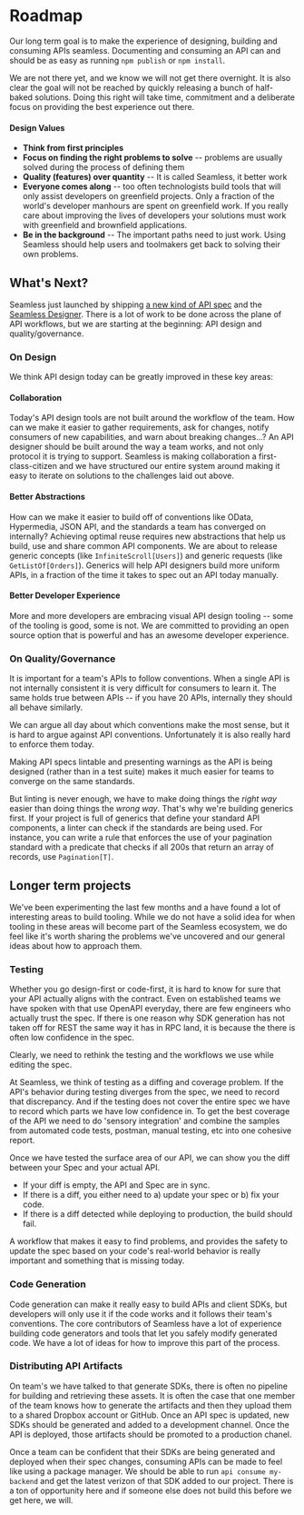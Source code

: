 # Roadmap

Our long term goal is to make the experience of designing, building and consuming APIs seamless. Documenting and consuming an API can and should be as easy as running `npm publish` or `npm install`. 

We are not there yet, and we know we will not get there overnight. It is also clear the goal will not be reached by quickly releasing a bunch of half-baked solutions. Doing this right will take time, commitment and a deliberate focus on providing the best experience out there.     

#### Design Values
- **Think from first principles**    
- **Focus on finding the right problems to solve** -- problems are usually solved during the process of defining them 
- **Quality (features) over quantity** -- It is called Seamless, it better work 
- **Everyone comes along** -- too often technologists build tools that will only assist developers on greenfield projects. Only a fraction of the world's developer manhours are spent on greenfield work. If you really care about improving the lives of developers your solutions must work with greenfield and brownfield applications.
- **Be in the background** -- The important paths need to just work. Using Seamless should help users and toolmakers get back to solving their own problems.  

## What's Next?

Seamless just launched by shipping [a new kind of API spec](./seamless-spec.md) and the [Seamless Designer](https://design.seamlessapis.com). There is a lot of work to be done across the plane of API workflows, but we are starting at the beginning: API design and quality/governance.

### On Design
We think API design today can be greatly improved in these key areas:
#### Collaboration  
Today's API design tools are not built around the workflow of the team. How can we make it easier to gather requirements, ask for changes, notify consumers of new capabilities, and warn about breaking changes...? An API designer should be built around the way a team works, and not only protocol it is trying to support. Seamless is making collaboration a first-class-citizen and we have structured our entire system around making it easy to iterate on solutions to the challenges laid out above.  

#### Better Abstractions
How can we make it easier to build off of conventions like OData, Hypermedia, JSON API, and the standards a team has converged on internally? Achieving optimal reuse requires new abstractions that help us build, use and share common API components. We are about to release generic concepts (like `InfiniteScroll[Users]`) and generic requests (like `GetListOf[Orders]`). Generics will help API designers build more uniform APIs, in a fraction of the time it takes to spec out an API today manually. 

#### Better Developer Experience
More and more developers are embracing visual API design tooling -- some of the tooling is good, some is not. We are committed to providing an open source option that is powerful and has an awesome developer experience. 

### On Quality/Governance
It is important for a team's APIs to follow conventions. When a single API is not internally consistent it is very difficult for consumers to learn it. The same holds true between APIs -- if you have 20 APIs, internally they should all behave similarly.   

We can argue all day about which conventions make the most sense, but it is hard to argue against API conventions. Unfortunately it is also really hard to enforce them today.

Making API specs lintable and presenting warnings as the API is being designed (rather than in a test suite) makes it much easier for teams to converge on the same standards. 

But linting is never enough, we have to make doing things the *right way* easier than doing things the *wrong way*. That's why we're building generics first. If your project is full of generics that define your standard API components, a linter can check if the standards are being used. For instance, you can write a rule that enforces the use of your pagination standard with a predicate that checks if all 200s that return an array of records, use `Pagination[T]`. 

## Longer term projects
We've been experimenting the last few months and a have found a lot of interesting areas to build tooling. While we do not have a solid idea for when tooling in these areas will become part of the Seamless ecosystem, we do feel like it's worth sharing the problems we've uncovered and our general ideas about how to approach them. 

### Testing
Whether you go design-first or code-first, it is hard to know for sure that your API actually aligns with the contract. Even on established teams we have spoken with that use OpenAPI everyday, there are few engineers who actually trust the spec. If there is one reason why SDK generation has not taken off for REST the same way it has in RPC land, it is because the there is often low confidence in the spec. 

Clearly, we need to rethink the testing and the workflows we use while editing the spec.

At Seamless, we think of testing as a diffing and coverage problem. If the API's behavior during testing diverges from the spec, we need to record that discrepancy. And if the testing does not cover the entire spec we have to record which parts we have low confidence in. To get the best coverage of the API we need to do 'sensory integration' and combine the samples from automated code tests, postman, manual testing, etc into one cohesive report.

Once we have tested the surface area of our API, we can show you the diff between your Spec and your actual API. 
- If your diff is empty, the API and Spec are in sync. 
- If there is a diff, you either need to a) update your spec or b) fix your code.
- If there is a diff detected while deploying to production, the build should fail. 
 
A workflow that makes it easy to find problems, and provides the safety to update the spec based on your code's real-world behavior is really important and something that is missing today.    

### Code Generation
Code generation can make it really easy to build APIs and client SDKs, but developers will only use it if the code works and it follows their team's conventions. The core contributors of Seamless have a lot of experience building code generators and tools that let you safely modify generated code. We have a lot of ideas for how to improve this part of the process. 

### Distributing API Artifacts
On team's we have talked to that generate SDKs, there is often no pipeline for building and retrieving these assets. It is often the case that one member of the team knows how to generate the artifacts and then they upload them to a shared Dropbox account or GitHub. Once an API spec is updated, new SDKs should be generated and added to a development channel. Once the API is deployed, those artifacts should be promoted to a production chanel.   
 
Once a team can be confident that their SDKs are being generated and deployed when their spec changes, consuming APIs can be made to feel like using a package manager. We should be able to run `api consume my-backend` and get the latest verizon of that SDK added to our project. There is a ton of opportunity here and if someone else does not build this before we get here, we will. 
